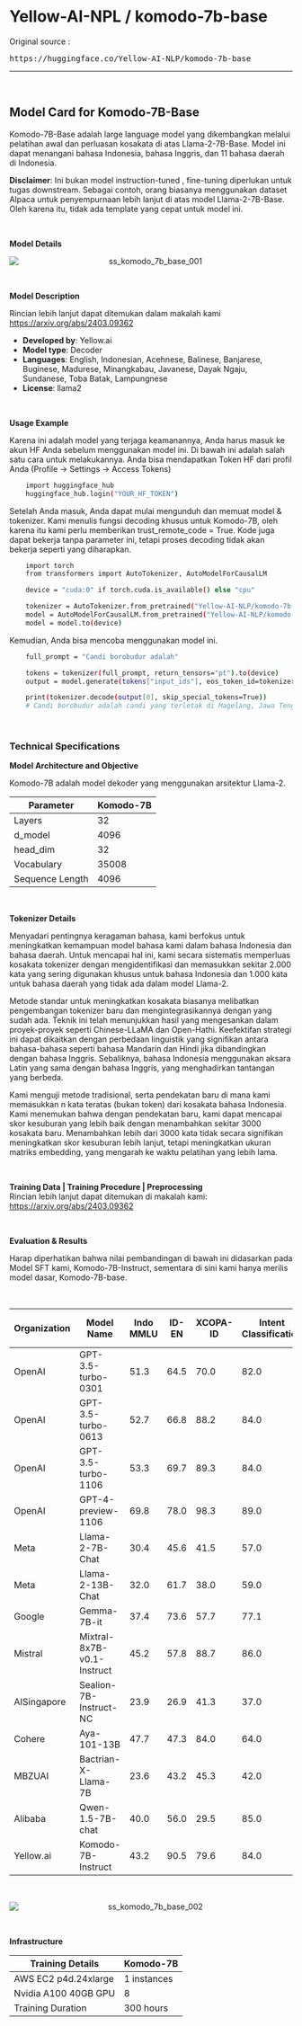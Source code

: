 # Yellow-AI-NPL / komodo-7b-base

Original source : 
<pre>https://huggingface.co/Yellow-AI-NLP/komodo-7b-base</pre>

---

&nbsp;

## Model Card for Komodo-7B-Base

Komodo-7B-Base adalah large language model yang dikembangkan melalui pelatihan awal dan perluasan kosakata di atas Llama-2-7B-Base. Model ini dapat menangani bahasa Indonesia, bahasa Inggris, dan 11 bahasa daerah di Indonesia.

**Disclaimer**: Ini bukan model instruction-tuned , fine-tuning diperlukan untuk tugas downstream. Sebagai contoh, orang biasanya menggunakan dataset Alpaca untuk penyempurnaan lebih lanjut di atas model Llama-2-7B-Base. Oleh karena itu, tidak ada template yang cepat untuk model ini.

&nbsp;

**Model Details**

<div align="center">
    <img src="./gambar-petunjuk/ss_komodo_7b_base_001.png" alt="ss_komodo_7b_base_001" style="display: block; margin: 0 auto;">
</div> 

&nbsp;

**Model Description**

Rincian lebih lanjut dapat ditemukan dalam makalah kami https://arxiv.org/abs/2403.09362
- **Developed by**: Yellow.ai
- **Model type**: Decoder
- **Languages**: English, Indonesian, Acehnese, Balinese, Banjarese, Buginese, Madurese, Minangkabau, Javanese, Dayak Ngaju, Sundanese, Toba Batak, Lampungnese
- **License**: llama2

&nbsp;

**Usage Example**

Karena ini adalah model yang terjaga keamanannya, Anda harus masuk ke akun HF Anda sebelum menggunakan model ini. Di bawah ini adalah salah satu cara untuk melakukannya. Anda bisa mendapatkan Token HF dari profil Anda (Profile -> Settings -> Access Tokens)

```bash
    import huggingface_hub
    huggingface_hub.login("YOUR_HF_TOKEN")
```

Setelah Anda masuk, Anda dapat mulai mengunduh dan memuat model & tokenizer. Kami menulis fungsi decoding khusus untuk Komodo-7B, oleh karena itu kami perlu memberikan trust_remote_code = True. Kode juga dapat bekerja tanpa parameter ini, tetapi proses decoding tidak akan bekerja seperti yang diharapkan.

```bash
    import torch
    from transformers import AutoTokenizer, AutoModelForCausalLM

    device = "cuda:0" if torch.cuda.is_available() else "cpu"

    tokenizer = AutoTokenizer.from_pretrained("Yellow-AI-NLP/komodo-7b-base",trust_remote_code=True)
    model = AutoModelForCausalLM.from_pretrained("Yellow-AI-NLP/komodo-7b-base",trust_remote_code=True)
    model = model.to(device)
```
Kemudian, Anda bisa mencoba menggunakan model ini.
```bash
    full_prompt = "Candi borobudur adalah"

    tokens = tokenizer(full_prompt, return_tensors="pt").to(device)
    output = model.generate(tokens["input_ids"], eos_token_id=tokenizer.eos_token_id)

    print(tokenizer.decode(output[0], skip_special_tokens=True))
    # Candi borobudur adalah candi yang terletak di Magelang, Jawa Tengah.
```

&nbsp;

### Technical Specifications
**Model Architecture and Objective**<br />

Komodo-7B adalah model dekoder yang menggunakan arsitektur Llama-2.

 **Parameter**   | **Komodo\-7B** 
-----------------|----------------
 Layers          | 32             
 d\_model        | 4096           
 head\_dim       | 32             
 Vocabulary      | 35008          
 Sequence Length | 4096      

&nbsp;

**Tokenizer Details**

Menyadari pentingnya keragaman bahasa, kami berfokus untuk meningkatkan kemampuan model bahasa kami dalam bahasa Indonesia dan bahasa daerah. Untuk mencapai hal ini, kami secara sistematis memperluas kosakata tokenizer dengan mengidentifikasi dan memasukkan sekitar 2.000 kata yang sering digunakan khusus untuk bahasa Indonesia dan 1.000 kata untuk bahasa daerah yang tidak ada dalam model Llama-2.

Metode standar untuk meningkatkan kosakata biasanya melibatkan pengembangan tokenizer baru dan mengintegrasikannya dengan yang sudah ada. Teknik ini telah menunjukkan hasil yang mengesankan dalam proyek-proyek seperti Chinese-LLaMA dan Open-Hathi. Keefektifan strategi ini dapat dikaitkan dengan perbedaan linguistik yang signifikan antara bahasa-bahasa seperti bahasa Mandarin dan Hindi jika dibandingkan dengan bahasa Inggris. Sebaliknya, bahasa Indonesia menggunakan aksara Latin yang sama dengan bahasa Inggris, yang menghadirkan tantangan yang berbeda.

Kami menguji metode tradisional, serta pendekatan baru di mana kami memasukkan n kata teratas (bukan token) dari kosakata bahasa Indonesia. Kami menemukan bahwa dengan pendekatan baru, kami dapat mencapai skor kesuburan yang lebih baik dengan menambahkan sekitar 3000 kosakata baru. Menambahkan lebih dari 3000 kata tidak secara signifikan meningkatkan skor kesuburan lebih lanjut, tetapi meningkatkan ukuran matriks embedding, yang mengarah ke waktu pelatihan yang lebih lama.

&nbsp;

**Training Data | Training Procedure | Preprocessing**<br />
Rincian lebih lanjut dapat ditemukan di makalah kami: https://arxiv.org/abs/2403.09362

&nbsp;

**Evaluation & Results**

Harap diperhatikan bahwa nilai pembandingan di bawah ini didasarkan pada Model SFT kami, Komodo-7B-Instruct, sementara di sini kami hanya merilis model dasar, Komodo-7B-base.

&nbsp;

 **Organization** | **Model Name**             | **Indo MMLU** | **ID-EN** | **XCOPA-ID** | **Intent Classification** | **Colloquial Detection** | **NusaX-Senti** | **ID-Hate Speech** | **TydiQA-ID** | **Indosum** | **Average** 
------------------|----------------------------|---------------|-----------|--------------|---------------------------|--------------------------|-----------------|--------------------|---------------|-------------|-------------
 OpenAI           | GPT-3.5-turbo-0301         | 51.3          | 64.5      | 70.0         | 82.0                      | 64.1                     | 47.2            | 68.0               | 85.3          | 41.0        | 63.7        
 OpenAI           | GPT-3.5-turbo-0613         | 52.7          | 66.8      | 88.2         | 84.0                      | 75.1                     | 63.3            | 63.7               | 86.4          | 40.0        | 68.9        
 OpenAI           | GPT-3.5-turbo-1106         | 53.3          | 69.7      | 89.3         | 84.0                      | 64.2                     | 59.8            | 56.6               | 88.0          | 42.0        | 67.4        
 OpenAI           | GPT-4-preview-1106         | 69.8          | 78.0      | 98.3         | 89.0                      | 92.7                     | 66.1            | 73.4               | 72.0          | 33.0        | 74.7        
 Meta             | Llama-2-7B-Chat            | 30.4          | 45.6      | 41.5         | 57.0                      | 31.4                     | 2.9             | 41.3               | 11.7          | 34.0        | 32.9        
 Meta             | Llama-2-13B-Chat           | 32.0          | 61.7      | 38.0         | 59.0                      | 31.1                     | 58.7            | 57.2               | 71.9          | 40.0        | 50.0        
 Google           | Gemma-7B-it                | 37.4          | 73.6      | 57.7         | 77.1                      | 18.8                     | 44.2            | 54.8               | 73.3          | 44.0        | 53.4        
 Mistral          | Mixtral-8x7B-v0.1-Instruct | 45.2          | 57.8      | 88.7         | 86.0                      | 41.1                     | 52.8            | 68.8               | 90.3          | 14.0        | 60.5        
 AISingapore      | Sealion-7B-Instruct-NC     | 23.9          | 26.9      | 41.3         | 37.0                      | 41.8                     | 30.7            | 57.3               | 65.3          | 26.0        | 38.9        
 Cohere           | Aya-101-13B                | 47.7          | 47.3      | 84.0         | 64.0                      | 18.9                     | 74.6            | 72.7               | 81.3          | 39.0        | 58.8        
 MBZUAI           | Bactrian-X-Llama-7B        | 23.6          | 43.2      | 45.3         | 42.0                      | 50.3                     | 44.5            | 42.4               | 65.0          | 15.0        | 41.3        
 Alibaba          | Qwen-1.5-7B-chat           | 40.0          | 56.0      | 29.5         | 85.0                      | 41.8                     | 58.7            | 63.9               | 51.22         | 29.0        | 50.6        
 Yellow.ai        | Komodo-7B-Instruct         | 43.2          | 90.5      | 79.6         | 84.0                      | 73.6                     | 79.3            | 56.2               | 90.3          | 43.0        | 71.1        

&nbsp;

<div align="center">
    <img src="./gambar-petunjuk/ss_komodo_7b_base_002.png" alt="ss_komodo_7b_base_002" style="display: block; margin: 0 auto;">
</div> 

&nbsp;

**Infrastructure**

 **Training Details** | **Komodo-7B** 
----------------------|---------------
 AWS EC2 p4d.24xlarge | 1 instances   
 Nvidia A100 40GB GPU | 8             
 Training Duration    | 300 hours     
